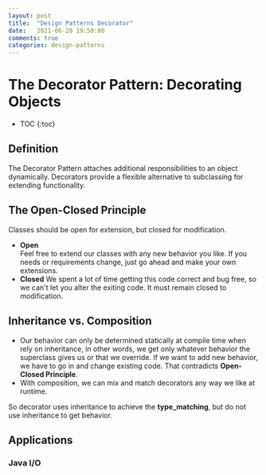 ```yaml
---
layout: post
title:  "Design Patterns Decorator"
date:   2021-06-20 19:50:00
comments: true
categories: design-patterns
---
```


# The Decorator Pattern: Decorating Objects

*   TOC
{:toc}

## Definition  
The Decorator Pattern attaches additional responsibilities to an object dynamically. Decorators provide a flexible alternative to subclassing for extending functionality.

## The Open-Closed Principle  
Classes should be open for extension, but closed for modification.  
* **Open**  
Feel free to extend our classes with any new behavior you like. If you needs or requirements change, just go ahead and make your own extensions.  
* **Closed**
We spent a lot of time getting this code correct and bug free, so we can't let you alter the exiting code. It must remain closed to modification.

## Inheritance vs. Composition  
*   Our behavior can only be determined statically at compile time when rely on inheritance, in other words, we get only whatever behavior the superclass gives us or that we override. If we want to add new behavior, we have to go in and change existing code. That contradicts **Open-Closed Principle**.
*   With composition, we can mix and match decorators any way we like at runtime.

So decorator uses inheritance to achieve the __type_matching__, but do not use inheritance to get behavior.

## Applications
### Java I/O
